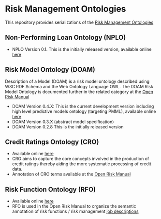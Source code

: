 # Risk Management Ontologies
This repository provides serializations of the [Risk Management Ontologies](https://www.openriskmanagement.com/risk-management-ontologies/)

## Non-Performing Loan Ontology (NPLO)

* NPLO Version 0.1. This is the initially released version, available online [here](https://www.openriskmanual.org/ns/nplo/index-en.html)

## Risk Model Ontology (DOAM)
Description of a Model (DOAM) is a risk model ontology described using W3C RDF Schema and the Web Ontology Language OWL. The DOAM Risk Model Ontology is documented further in the related category at the [Open Risk Manual](https://www.openriskmanual.org/wiki/Category:Risk_Model_Ontology)

* DOAM Version 0.4.X: This is the current development version including high level predictive models ontology (targeting PMML), available online [here](http://www.openriskmanual.org/ns/doam#)
* DOAM Version 0.3.X (abstract model specification)
* DOAM Version 0.2.8 This is the initially released version

## Credit Ratings Ontology (CRO)

* Available online [here](https://www.openriskmanual.org/ns/cro/index-en.html)
* CRO aims to capture the core concepts involved in the production of credit ratings thereby aiding the more systematic processing of credit data.
* Annotation of CRO terms available at the [Open Risk Manual](https://www.openriskmanual.org/wiki/Category:Credit_Ratings_Ontology)


## Risk Function Ontology (RFO)

* Available online [here](https://www.openriskmanual.org/ns/rfo/index-en.html)
* RFO is used in the Open Risk Manual to organize the semantic annotation of risk functions / risk management [job descriptions](https://www.openriskmanual.org/wiki/Risk_Function_Ontology)